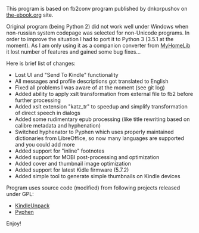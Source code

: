 This program is based on fb2conv program published by dnkorpushov on [the-ebook.org](http://www.the-ebook.org/forum/viewtopic.php?t=28447&postdays=0&postorder=asc&start=0) site.

Original program (being Python 2) did not work well under Windows when non-russian system codepage was selected for non-Unicode programs. 
In order to improve the situation I had to port it to Python 3 (3.5.1 at the moment). As I am only using it as a companion converter from [MyHomeLib](http://home-lib.net/) 
it lost number of features and gained some bug fixes...

Here is brief list of changes:

* Lost UI and "Send To Kindle" functionality
* All messages and profile descriptions got translated to English
* Fixed all problems I was aware of at the moment (see git log)
* Added ability to apply xslt transformation from external file to fb2 before further processing
* Added xslt extension "katz_tr" to speedup and simplify transformation of direct speech in dialogs
* Added some rudimentary epub processing (like title rewriting based on calibre metadata and hyphenation)
* Switched hyphenator to Pyphen which uses properly maintained dictionaries from LibreOffice, so now many languages are supported and you could add more
* Added support for "inline" footnotes
* Added support for MOBI post-processing and optimization
* Added cover and thumbnail image optimization
* Added support for latest Kidle firmware (5.7.2)
* Added simple tool to generate simple thumbnails on Kindle devices

Program uses source code (modified) from following projects released under GPL:

* [KindleUnpack](https://github.com/kevinhendricks/KindleUnpack)
* [Pyphen](http://pyphen.org/)

Enjoy!
